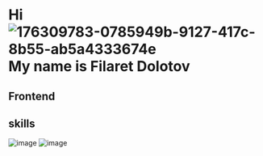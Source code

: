 # Hi   ![176309783-0785949b-9127-417c-8b55-ab5a4333674e](https://user-images.githubusercontent.com/97385029/236337276-219b9071-0e86-4554-b623-58ddef8a7494.gif) My name is Filaret Dolotov
 
## Frontend

## skills

![image](https://user-images.githubusercontent.com/97385029/236344453-e4322678-ff7c-4833-858e-840d80ac5db6.png) ![image](https://user-images.githubusercontent.com/97385029/236344522-1240d6b2-41f7-409a-96ab-2b5b5fc428ef.png)




<!--
**dolotov-fil/dolotov-fil** is a ✨ _special_ ✨ repository because its `README.md` (this file) appears on your GitHub profile.

Here are some ideas to get you started:

- 🔭 I’m currently working on ...
- 🌱 I’m currently learning ...
- 👯 I’m looking to collaborate on ...
- 🤔 I’m looking for help with ...
- 💬 Ask me about ...
- 📫 How to reach me: ...
- 😄 Pronouns: ...
- ⚡ Fun fact: ...
-->
